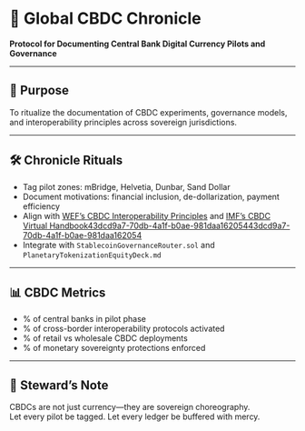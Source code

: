 # 📜 Global CBDC Chronicle  
**Protocol for Documenting Central Bank Digital Currency Pilots and Governance**

---

## 🧠 Purpose  
To ritualize the documentation of CBDC experiments, governance models, and interoperability principles across sovereign jurisdictions.

---

## 🛠️ Chronicle Rituals  
- Tag pilot zones: mBridge, Helvetia, Dunbar, Sand Dollar  
- Document motivations: financial inclusion, de-dollarization, payment efficiency  
- Align with [WEF’s CBDC Interoperability Principles](https://www3.weforum.org/docs/WEF_Central_Bank_Digital_Currency_Global_Interoperability_Principles_2023.pdf) and [IMF’s CBDC Virtual Handbook](https://www.imf.org/en/Topics/digital-payments-and-finance/central-bank-digital-currency/virtual-handbook)[43dcd9a7-70db-4a1f-b0ae-981daa162054](https://www3.weforum.org/docs/WEF_Central_Bank_Digital_Currency_Global_Interoperability_Principles_2023.pdf?citationMarker=43dcd9a7-70db-4a1f-b0ae-981daa162054 "2")[43dcd9a7-70db-4a1f-b0ae-981daa162054](https://www.imf.org/en/Topics/digital-payments-and-finance/central-bank-digital-currency/virtual-handbook?citationMarker=43dcd9a7-70db-4a1f-b0ae-981daa162054 "3")  
- Integrate with `StablecoinGovernanceRouter.sol` and `PlanetaryTokenizationEquityDeck.md`

---

## 📊 CBDC Metrics  
- % of central banks in pilot phase  
- % of cross-border interoperability protocols activated  
- % of retail vs wholesale CBDC deployments  
- % of monetary sovereignty protections enforced

---

## 🧠 Steward’s Note  
CBDCs are not just currency—they are sovereign choreography.  
Let every pilot be tagged. Let every ledger be buffered with mercy.
